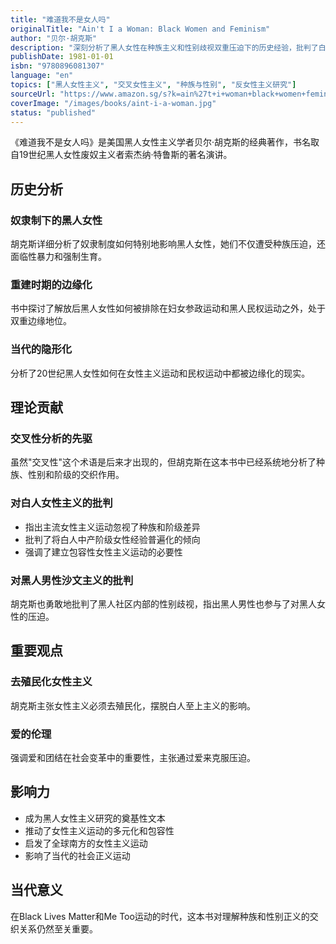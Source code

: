 ```yaml
---
title: "难道我不是女人吗"
originalTitle: "Ain't I a Woman: Black Women and Feminism"
author: "贝尔·胡克斯"
description: "深刻分析了黑人女性在种族主义和性别歧视双重压迫下的历史经验，批判了白人女性主义的局限性。"
publishDate: 1981-01-01
isbn: "9780896081307"
language: "en"
topics: ["黑人女性主义", "交叉女性主义", "种族与性别", "反女性主义研究"]
sourceUrl: "https://www.amazon.sg/s?k=ain%27t+i+woman+black+women+feminism+bell+hooks&tag=inkrupt-22"
coverImage: "/images/books/aint-i-a-woman.jpg"
status: "published"
---
```


《难道我不是女人吗》是美国黑人女性主义学者贝尔·胡克斯的经典著作，书名取自19世纪黑人女性废奴主义者索杰纳·特鲁斯的著名演讲。

## 历史分析

### 奴隶制下的黑人女性
胡克斯详细分析了奴隶制度如何特别地影响黑人女性，她们不仅遭受种族压迫，还面临性暴力和强制生育。

### 重建时期的边缘化
书中探讨了解放后黑人女性如何被排除在妇女参政运动和黑人民权运动之外，处于双重边缘地位。

### 当代的隐形化
分析了20世纪黑人女性如何在女性主义运动和民权运动中都被边缘化的现实。

## 理论贡献

### 交叉性分析的先驱
虽然"交叉性"这个术语是后来才出现的，但胡克斯在这本书中已经系统地分析了种族、性别和阶级的交织作用。

### 对白人女性主义的批判
- 指出主流女性主义运动忽视了种族和阶级差异
- 批判了将白人中产阶级女性经验普遍化的倾向
- 强调了建立包容性女性主义运动的必要性

### 对黑人男性沙文主义的批判
胡克斯也勇敢地批判了黑人社区内部的性别歧视，指出黑人男性也参与了对黑人女性的压迫。

## 重要观点

### 去殖民化女性主义
胡克斯主张女性主义必须去殖民化，摆脱白人至上主义的影响。

### 爱的伦理
强调爱和团结在社会变革中的重要性，主张通过爱来克服压迫。

## 影响力

- 成为黑人女性主义研究的奠基性文本
- 推动了女性主义运动的多元化和包容性
- 启发了全球南方的女性主义运动
- 影响了当代的社会正义运动

## 当代意义

在Black Lives Matter和Me Too运动的时代，这本书对理解种族和性别正义的交织关系仍然至关重要。